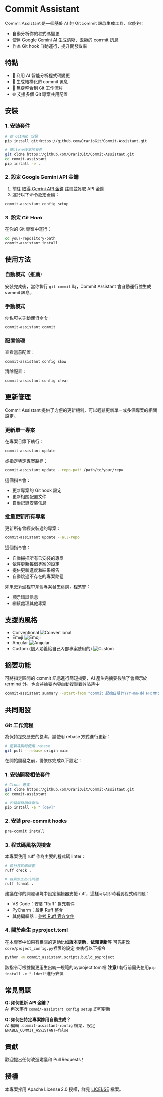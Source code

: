 # Commit Assistant

Commit Assistant 是一個基於 AI 的 Git commit 訊息生成工具，它能夠：
- 自動分析你的程式碼變更
- 使用 Google Gemini AI 生成清晰、規範的 commit 訊息
- 作為 Git hook 自動運行，提升開發效率

## 特點

- 🤖 利用 AI 智能分析程式碼變更
- 📝 生成結構化的 commit 訊息
- 🔄 無縫整合到 Git 工作流程
- 🌐 支援多個 Git 專案共用配置

## 安裝

### 1. 安裝套件

```bash
# 從 GitHub 安裝
pip install git+https://github.com/OrarioGit/Commit-Assistant.git

# 或clone後本地安裝
git clone https://github.com/OrarioGit/Commit-Assistant.git
cd commit-assistant
pip install -e .
```

### 2. 設定 Google Gemini API 金鑰

1. 前往 [取得 Gemini API 金鑰](https://ai.google.dev/gemini-api/docs/api-key) 註冊並獲取 API 金鑰
2. 運行以下命令設定金鑰：
```bash
commit-assistant config setup
```

### 3. 設定 Git Hook

在你的 Git 專案中運行：
```bash
cd your-repository-path
commit-assistant install
```

## 使用方法

### 自動模式（推薦）

安裝完成後，當你執行 `git commit` 時，Commit Assistant 會自動運行並生成 commit 訊息。

### 手動模式

你也可以手動運行命令：
```bash
commit-assistant commit
```

### 配置管理

查看當前配置：
```bash
commit-assistant config show
```

清除配置：
```bash
commit-assistant config clear
```

## 更新管理

Commit Assistant 提供了方便的更新機制，可以輕鬆更新單一或多個專案的相關設定。

### 更新單一專案

在專案目錄下執行：
```bash
commit-assistant update
```

或指定特定專案路徑：
```bash
commit-assistant update --repo-path /path/to/your/repo
```

這個指令會：
- 更新專案的 Git hook 設定
- 更新相關配置文件
- 自動記錄安裝信息

### 批量更新所有專案

更新所有曾經安裝過的專案：
```bash
commit-assistant update --all-repo
```

這個指令會：
- 自動掃描所有已安裝的專案
- 依序更新每個專案的設定
- 提供更新進度和結果報告
- 自動跳過不存在的專案路徑

如果更新過程中某個專案發生錯誤，程式會：
- 顯示錯誤信息
- 繼續處理其他專案

## 支援的風格

- Conventional
  ![Conventional](docs/images/conventional.png)
- Emoji
  ![Emoji](docs/images/emoji.png)
- Angular
  ![Angular](docs/images/angular.png)
- Custom (個人定義給自己內部專案使用的)
  ![Custom](docs/images/custom.png)

## 摘要功能
可將指定區間的 commit 訊息進行簡短摘要，AI 產生完摘要後除了會顯示於 terminal 外，也會將摘要內容自動複製到剪貼簿中
```bash
commit-assistant summary --start-from "commit 起始日期(YYYY-mm-dd HH:MM:SS 或 YYYY-mm-dd)" --end-to "commit 結束日期(YYYY-mm-dd HH:MM:SS 或 YYYY-mm-dd)"
```

## 共同開發
### Git 工作流程
為保持提交歷史的整潔，請使用 rebase 方式進行更新：
```bash
# 更新專案時使用 rebase
git pull --rebase origin main
```

在開始開發之前，請依序完成以下設定：
### 1. 安裝開發相依套件
```bash
# Clone 專案
git clone https://github.com/OrarioGit/Commit-Assistant.git
cd commit-assistant

# 安裝開發相依套件
pip install -e ".[dev]"
```

### 2. 安裝 pre-commit hooks
```bash
pre-commit install
```

### 3. 程式碼風格與檢查
本專案使用 ruff 作為主要的程式碼 linter：

```bash
# 執行程式碼檢查
ruff check .

# 自動修正格式問題
ruff format .
```

建議在你的開發環境中設定編輯器支援 ruff，這樣可以即時看到程式碼問題：

- VS Code：安裝 "Ruff" 擴充套件
- PyCharm：啟用 Ruff 整合
- 其他編輯器：[參考 Ruff 官方文件](https://github.com/astral-sh/ruff)

### 4. 關於產生 pyproject.toml
在本專案中如果有相關的更動比如**版本更新**、**依賴更新**等
可先更改`core/project_config.py`裡面的設定
並執行以下指令

```bash
python -m commit_assistant.scripts.build_pyproject
```

該指令可根據變更產生出統一規範的pyproject.toml檔
**注意!** 執行前需先使用`pip install -e ".[dev]"`進行安裝

## 常見問題

**Q: 如何更新 API 金鑰？**  
A: 再次運行 `commit-assistant config setup` 即可更新

**Q: 如何在特定專案停用自動生成？**  
A: 編輯 `.commit-assistant-config` 檔案，設定 `ENABLE_COMMIT_ASSISTANT=false`


## 貢獻

歡迎提出任何改進建議和 Pull Requests！

## 授權

本專案採用 Apache License 2.0 授權，詳見 [LICENSE](LICENSE) 檔案。